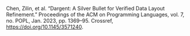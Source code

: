Chen, Zilin, et al. “Dargent: A Silver Bullet for Verified Data Layout Refinement.” Proceedings of the ACM on Programming Languages, vol. 7, no. POPL, Jan. 2023, pp. 1369–95. Crossref, <a href='https://doi.org/10.1145/3571240' target='_blank'>https://doi.org/10.1145/3571240</a>.